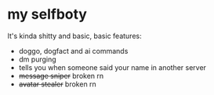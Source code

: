 # my selfboty
It's kinda shitty and basic, basic features:
- doggo, dogfact and ai commands
- dm purging
- tells you when someone said your name in another server
- ~~message sniper~~ broken rn
- ~~avatar stealer~~ broken rn
